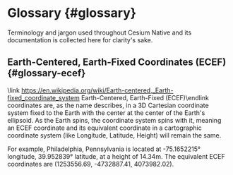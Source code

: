 # Glossary {#glossary}

Terminology and jargon used throughout Cesium Native and its documentation is collected here for clarity's sake.

## Earth-Centered, Earth-Fixed Coordinates (ECEF) {#glossary-ecef}

\link https://en.wikipedia.org/wiki/Earth-centered,_Earth-fixed_coordinate_system Earth-Centered, Earth-Fixed (ECEF)\endlink coordinates are, as the name describes, in a 3D Cartesian coordinate system fixed to the Earth with the center at the center of the Earth's ellipsoid. As the Earth spins, the coordinate system spins with it, meaning an ECEF coordinate and its equivalent coordinate in a cartographic coordinate system (like Longitude, Latitude, Height) will remain the same. 

For example, Philadelphia, Pennsylvania is located at -75.1652215&deg; longitude, 39.952839&deg; latitude, at a height of 14.34m. The equivalent ECEF coordinates are (1253556.69, -4732887.41, 4073982.02).